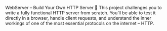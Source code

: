 WebServer – Build Your Own HTTP Server 🚀
This project challenges you to write a fully functional HTTP server from scratch. You’ll be able to test it directly in a browser, handle client requests, and understand the inner workings of one of the most essential protocols on the internet – HTTP.
